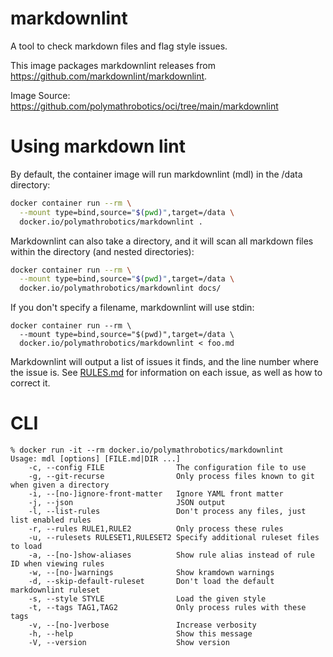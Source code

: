 # markdownlint

A tool to check markdown files and flag style issues.

This image packages markdownlint releases from https://github.com/markdownlint/markdownlint.

Image Source: https://github.com/polymathrobotics/oci/tree/main/markdownlint

# Using markdown lint

By default, the container image will run markdownlint (mdl) in the /data directory:

```bash
docker container run --rm \
  --mount type=bind,source="$(pwd)",target=/data \
  docker.io/polymathrobotics/markdownlint .
```

Markdownlint can also take a directory, and it will scan all markdown files within the directory (and nested directories):

```bash
docker container run --rm \
  --mount type=bind,source="$(pwd)",target=/data \
  docker.io/polymathrobotics/markdownlint docs/
```

If you don't specify a filename, markdownlint will use stdin:

```
docker container run --rm \
  --mount type=bind,source="$(pwd)",target=/data \
  docker.io/polymathrobotics/markdownlint < foo.md
```

Markdownlint will output a list of issues it finds, and the line number where the issue is. See [RULES.md](https://github.com/markdownlint/markdownlint/blob/master/docs/RULES.md) for information on each issue, as well as how to correct it.

# CLI

```
% docker run -it --rm docker.io/polymathrobotics/markdownlint
Usage: mdl [options] [FILE.md|DIR ...]
    -c, --config FILE                The configuration file to use
    -g, --git-recurse                Only process files known to git when given a directory
    -i, --[no-]ignore-front-matter   Ignore YAML front matter
    -j, --json                       JSON output
    -l, --list-rules                 Don't process any files, just list enabled rules
    -r, --rules RULE1,RULE2          Only process these rules
    -u, --rulesets RULESET1,RULESET2 Specify additional ruleset files to load
    -a, --[no-]show-aliases          Show rule alias instead of rule ID when viewing rules
    -w, --[no-]warnings              Show kramdown warnings
    -d, --skip-default-ruleset       Don't load the default markdownlint ruleset
    -s, --style STYLE                Load the given style
    -t, --tags TAG1,TAG2             Only process rules with these tags
    -v, --[no-]verbose               Increase verbosity
    -h, --help                       Show this message
    -V, --version                    Show version
```
